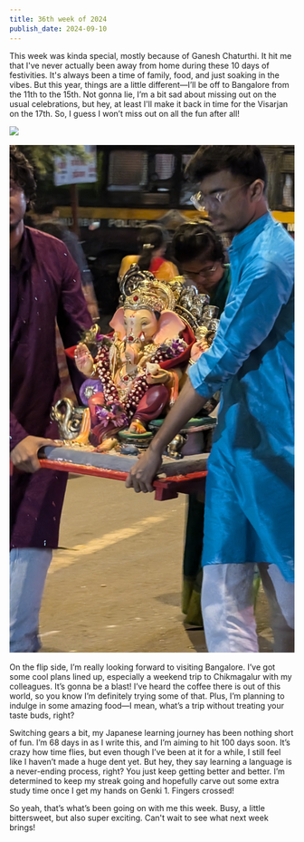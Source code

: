 ```yaml
---
title: 36th week of 2024
publish_date: 2024-09-10
---
```


This week was kinda special, mostly because of Ganesh Chaturthi. It hit me that I've never actually been away from home during these 10 days of festivities. It's always been a time of family, food, and just soaking in the vibes. But this year, things are a little different—I’ll be off to Bangalore from the 11th to the 15th. Not gonna lie, I’m a bit sad about missing out on the usual celebrations, but hey, at least I'll make it back in time for the Visarjan on the 17th. So, I guess I won’t miss out on all the fun after all!

<img src="images/Bappa_2024_1.jpg"><br/>

<img src="images/Bappa_2024_2.jpg"><br/>

On the flip side, I’m really looking forward to visiting Bangalore. I’ve got some cool plans lined up, especially a weekend trip to Chikmagalur with my colleagues. It’s gonna be a blast! I’ve heard the coffee there is out of this world, so you know I’m definitely trying some of that. Plus, I’m planning to indulge in some amazing food—I mean, what’s a trip without treating your taste buds, right?

Switching gears a bit, my Japanese learning journey has been nothing short of fun. I’m 68 days in as I write this, and I’m aiming to hit 100 days soon. It’s crazy how time flies, but even though I’ve been at it for a while, I still feel like I haven’t made a huge dent yet. But hey, they say learning a language is a never-ending process, right? You just keep getting better and better. I’m determined to keep my streak going and hopefully carve out some extra study time once I get my hands on Genki 1. Fingers crossed!

So yeah, that’s what’s been going on with me this week. Busy, a little bittersweet, but also super exciting. Can't wait to see what next week brings!